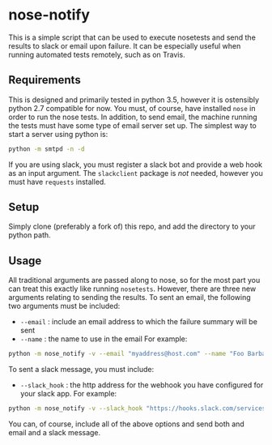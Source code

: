 # nose-notify
This is a simple script that can be used to execute nosetests and send the results to slack or email upon failure. It can be especially useful when running automated tests remotely, such as on Travis.

## Requirements
This is designed and primarily tested in python 3.5, however it is ostensibly python 2.7 compatible for now. You must, of course, have installed `nose` in order to run the nose tests. In addition, to send email, the machine running the tests must have some type of email server set up. The simplest way to start a server using python is:
```bash
python -m smtpd -n -d
```
If you are using slack, you must register a slack bot and provide a web hook as an input argument. The `slackclient` package is *not* needed, however you must have `requests` installed.

## Setup
Simply clone (preferably a fork of) this repo, and add the directory to your python path.

## Usage
All traditional arguments are passed along to nose, so for the most part you can treat this exactly like running `nosetests`. However, there are three new arguments relating to sending the results. To sent an email, the following two arguments must be included:
- `--email` : include an email address to which the failure summary will be sent
- `--name` : the name to use in the email
For example:
```bash
python -m nose_notify -v --email "myaddress@host.com" --name "Foo Barbaz"
```

To sent a slack message, you must include:
- `--slack_hook` : the http address for the webhook you have configured for your slack app.
For example:
```bash
python -m nose_notify -v --slack_hook "https://hooks.slack.com/services/SPECIAL/IDENTIFICATION/STRINGS
```
You can, of course, include all of the above options and send both and email and a slack message.
